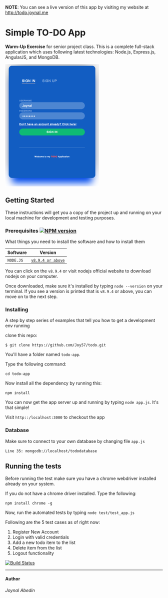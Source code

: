 **NOTE**: You can see a live version of this app by visiting my website at <a href="http://todo.joynal.me" target="_blank">http://todo.joynal.me</a>

# Simple TO-DO App

**Warm-Up Exercise** for senior project class.
This is a complete full-stack application which uses following latest technologies: Node.js, Express.js, AngularJS, and MongoDB.


<img src="Diagrams/screenshot.png" alt="drawing" width="300"/>
<!-- ![demo](Documents/screenshot.png) -->


## Getting Started

These instructions will get you a copy of the project up and running on your local machine for development and testing purposes.

### Prerequisites [![NPM version](https://d25lcipzij17d.cloudfront.net/badge.svg?id=js&type=6&v=6.0.0&x2=0)]()

What things you need to install the software and how to install them

| Software    | Version     |
| ----------- | ---------------- |
| `NODE.JS`   | [`v8.9.4 or above`](https://nodejs.org/en/download/)|

You can click on the `v8.9.4` or visit nodejs official website to download nodejs on your computer.

Once downloaded, make sure it's installed by typing `node --version` on your terminal. If you see a version is printed that is `v8.9.4` or above, you can move on to the next step.

### Installing

A step by step series of examples that tell you how to get a development env running

clone this repo:

```
$ git clone https://github.com/Joy57/todo.git
```

You'll have a folder named `todo-app`. 

Type the following command:
```
cd todo-app
```
Now install all the dependency by running this:

```
npm install
```
You can now get the app server up and running by typing `node app.js`. It's that simple!

Visit `http::/localhost:3000` to checkout the app

### Database

Make sure to connect to your own database
by changing file `app.js` 
```
Line 35: mongodb://localhost/tododatabase
```


## Running the tests

Before running the test make sure you have a chrome webdriver installed already on your system.

If you do not have a chrome driver installed. Type the following:
```
npm install chrome -g
```

Now, run the automated tests by typing `node test/test_app.js` 

Following are the 5 test cases as of right now:

1. Register New Account
2. Login with valid credentials
3. Add a new todo item to the list
4. Delete item from the list
5. Logout functionality

[![Build Status](https://travis-ci.org/dwyl/esta.svg?branch=master)](https://travis-ci.org/)

--------------
#### Author
###### Joynal Abedin





